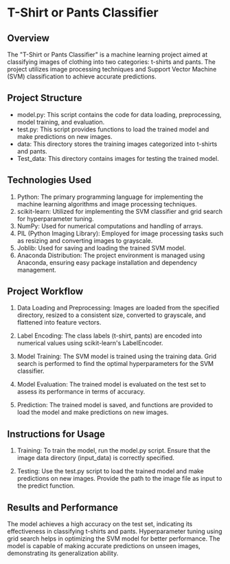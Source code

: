 # T-Shirt or Pants Classifier

## Overview
The "T-Shirt or Pants Classifier" is a machine learning project aimed at classifying images of clothing into two categories: t-shirts and pants. The project utilizes image processing techniques and Support Vector Machine (SVM) classification to achieve accurate predictions.

## Project Structure
- model.py: This script contains the code for data loading, preprocessing, model training, and evaluation.
- test.py: This script provides functions to load the trained model and make predictions on new images.
- data: This directory stores the training images categorized into t-shirts and pants.
- Test_data: This directory contains images for testing the trained model.

## Technologies Used
1. Python: The primary programming language for implementing the machine learning algorithms and image processing techniques.
2. scikit-learn: Utilized for implementing the SVM classifier and grid search for hyperparameter tuning.
3. NumPy: Used for numerical computations and handling of arrays.
4. PIL (Python Imaging Library): Employed for image processing tasks such as resizing and converting images to grayscale.
5. Joblib: Used for saving and loading the trained SVM model.
6. Anaconda Distribution: The project environment is managed using Anaconda, ensuring easy package installation and dependency management.
   
## Project Workflow

1. Data Loading and Preprocessing: Images are loaded from the specified directory, resized to a consistent size, converted to grayscale, and flattened into feature vectors.

2. Label Encoding: The class labels (t-shirt, pants) are encoded into numerical values using scikit-learn's LabelEncoder.

3. Model Training: The SVM model is trained using the training data. Grid search is performed to find the optimal hyperparameters for the SVM classifier.

4. Model Evaluation: The trained model is evaluated on the test set to assess its performance in terms of accuracy.

5. Prediction: The trained model is saved, and functions are provided to load the model and make predictions on new images.

## Instructions for Usage
1. Training: To train the model, run the model.py script. Ensure that the image data directory (input_data) is correctly specified.

2. Testing: Use the test.py script to load the trained model and make predictions on new images. Provide the path to the image file as input to the predict function.

## Results and Performance
The model achieves a high accuracy on the test set, indicating its effectiveness in classifying t-shirts and pants.
Hyperparameter tuning using grid search helps in optimizing the SVM model for better performance.
The model is capable of making accurate predictions on unseen images, demonstrating its generalization ability.


